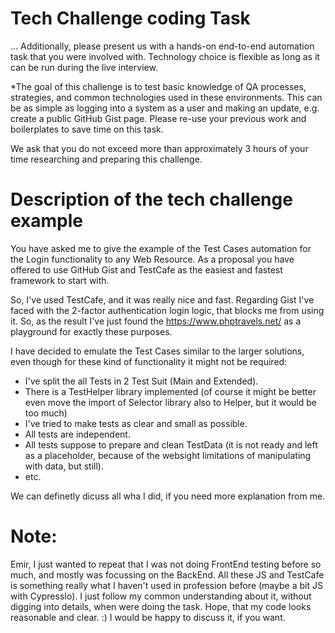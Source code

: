 
# Tech Challenge coding Task
...
Additionally, please present us with a hands-on end-to-end automation task that you were involved with. Technology choice is flexible as long as it can be run during the live interview.

*The goal of this challenge is to test basic knowledge of QA processes, strategies, and common technologies used in these environments. This can be as simple as logging into a system as a user and making an update, e.g. create a public GitHub Gist page. Please re-use your previous work and boilerplates to save time on this task.

We ask that you do not exceed more than approximately 3 hours of your time researching and preparing this challenge.

# Description of the tech challenge example
You have asked me to give the example of the Test Cases automation for the Login functionality to any Web Resource. 
As a proposal you have offered to use GitHub Gist and TestCafe as the easiest and fastest framework to start with.

So, I've used TestCafe, and it was really nice and fast.
Regarding Gist I've faced with the 2-factor authentication login logic, that blocks me from using it.
So, as the result I've just found the https://www.phptravels.net/ as a playground for exactly these purposes.

I have decided to emulate the Test Cases similar to the larger solutions, even though for these kind of functionality it might not be required:
* I've split the all Tests in 2 Test Suit (Main and Extended).
* There is a TestHelper library implemented (of course it might be better even move the import of Selector library also to Helper, but it would be too much)
* I've tried to make tests as clear and small as possible.
* All tests are independent.
* All tests suppose to prepare and clean TestData (it is not ready and left as a placeholder, because of the websight limitations of manipulating with data, but still).
* etc.

We can definetly dicuss all wha I did, if you need more explanation from me.

# Note:
Emir, I just wanted to repeat that I was not doing FrontEnd testing before so much, and mostly was focussing on the BackEnd.
All these JS and TestCafe is something really what I haven't used in profession before (maybe a bit JS with CypressIo).
I just follow my common understanding about it, without digging into details, when were doing the task. 
Hope, that my code looks reasonable and clear. :) 
I would be happy to discuss it, if you want.